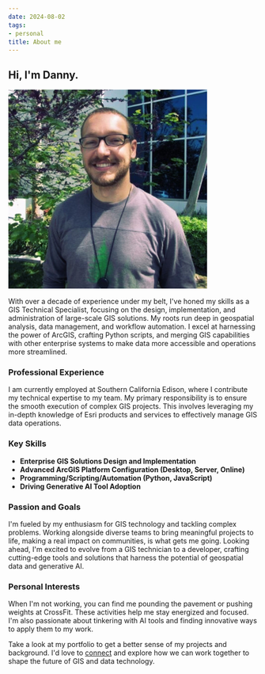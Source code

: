 ```yaml
---
date: 2024-08-02
tags:
- personal
title: About me
---
```


## Hi, I'm Danny.

![Danny McVey](..\static/images/danny.jpg)

With over a decade of experience under my belt, I've honed my skills as a GIS Technical Specialist, focusing on the design, implementation, and administration of large-scale GIS solutions. My roots run deep in geospatial analysis, data management, and workflow automation. I excel at harnessing the power of ArcGIS, crafting Python scripts, and merging GIS capabilities with other enterprise systems to make data more accessible and operations more streamlined.

### Professional Experience

I am currently employed at Southern California Edison, where I contribute my technical expertise to my team. My primary responsibility is to ensure the smooth execution of complex GIS projects. This involves leveraging my in-depth knowledge of Esri products and services to effectively manage GIS data operations.

### Key Skills

- **Enterprise GIS Solutions Design and Implementation**
- **Advanced ArcGIS Platform Configuration (Desktop, Server, Online)**
- **Programming/Scripting/Automation (Python, JavaScript)**
- **Driving Generative AI Tool Adoption**

### Passion and Goals

I'm fueled by my enthusiasm for GIS technology and tackling complex problems. Working alongside diverse teams to bring meaningful projects to life, making a real impact on communities, is what gets me going. Looking ahead, I'm excited to evolve from a GIS technician to a developer, crafting cutting-edge tools and solutions that harness the potential of geospatial data and generative AI.

### Personal Interests

When I'm not working, you can find me pounding the pavement or pushing weights at CrossFit. These activities help me stay energized and focused. I'm also passionate about tinkering with AI tools and finding innovative ways to apply them to my work.

Take a look at my portfolio to get a better sense of my projects and background. I'd love to [connect](https://www.linkedin.com/in/dannymcvey/) and explore how we can work together to shape the future of GIS and data technology.
